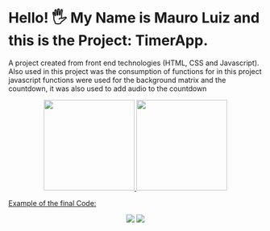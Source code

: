 # Hello! 🖐 My Name is Mauro Luiz and this is the Project: TimerApp.
A project created from front end technologies (HTML, CSS and Javascript). Also used in this project was the consumption of functions for in this project javascript functions were used for the background matrix and the countdown, it was also used to add audio to the countdown

<div align="center">
  <a href="https://github.com/LuizM2002">
  <img height="180em" src="https://github-readme-stats.vercel.app/api?username=LuizM2002&show_icons=true&theme=dark&include_all_commits=true&count_private=true"/>
  <img height="180em" src="https://github-readme-stats.vercel.app/api/top-langs/?username=LuizM2002&layout=compact&langs_count=7&theme=dark"/>
</div>
  
  Example of the final Code:
 


 
  <div align="center"> 
  <a href = "mailto:contatomauro2002@gmail.com"><img src="https://img.shields.io/badge/-Gmail-%23333?style=for-the-badge&logo=gmail&logoColor=white" target="_blank"></a>
  <a href="https://www.linkedin.com/in/mauro-luiz-batista-pereira-4949071b0/" target="_blank"><img src="https://img.shields.io/badge/-LinkedIn-%230077B5?style=for-the-badge&logo=linkedin&logoColor=white" target="_blank"></a> 
 
</div>
